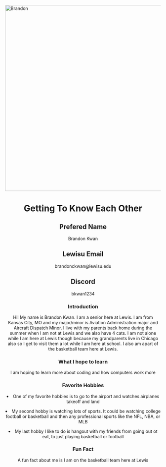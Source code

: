 <!DOCTYPE html>
<html>
<head> 
    <Link rel="stylesheet" href="me.css">
</head>
<body>
<img src="img_2096.png" alt="Brandon" width="600" height="600">
<center> <h1>Getting To Know Each Other</h1>
<div class="box-one">
    <h2>Prefered Name</h2>
        <p>Brandon Kwan</p>
    <h2>Lewisu Email</h2>
        <p>brandonckwan@lewisu.edu</p>
    <h2>Discord</h2>
        <p>bkwan1234</p>
</div>
<div class="box-two">
    <center> <h3>Introduction</h3> 
        <p>Hi! My name is Brandon Kwan. I am a senior here at Lewis. I am from Kansas City, MO and my major/minor is Aviation Administration major and Aircraft Dispatch Minor. I live with my parents back home during the summer when I am not at Lewis and we also have 4 cats. I am not alone while I am here at Lewis though because my grandparents live in Chicago also so I get to visit them a lot while I am here at school. I also am apart of the basketball team here at Lewis.</p>
    <h3>What I hope to learn</h3>
        <p>I am hoping to learn more about coding and how computers work more</p>
    <h3>Favorite Hobbies</h3>
       <li>One of my favorite hobbies is to go to the airport and watches airplanes takeoff and land</p>
        <li>My second hobby is watching lots of sports. It could be watching college football or basketball and then any professional sports like the NFL, NBA, or MLB</p>
        <li>My last hobby I like to do is hangout with my friends from going out ot eat, to just playing basketball or football</p>
    <h3>Fun Fact</h3>
        <p>A fun fact about me is I am on the basketball team here at Lewis</p>
